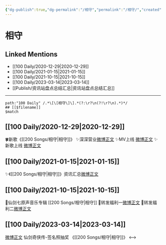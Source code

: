 ```yaml
---
{"dg-publish":true,"dg-permalink":"/相守","permalink":"/相守/","created":"2023-03-15T16:27:26.000+08:00","updated":"2023-04-10T15:51:57.000+08:00"}
---
```


# 相守

## Linked Mentions
- [[100 Daily/2020-12-29\|2020-12-29]]
- [[100 Daily/2021-01-15\|2021-01-15]]
- [[100 Daily/2021-10-15\|2021-10-15]]
- [[100 Daily/2023-03-14\|2023-03-14]]
- [[Publish/资讯站盘点总结汇总\|资讯站盘点总结汇总]]


---

```expander
path:"100 Daily" /.*\[\[相守\]\].*(?:\r?\n(?!\r?\n).*)*/
## [[$filename]]
$match
```
## [[100 Daily/2020-12-29\|2020-12-29]]
🍀新歌《[[200 Songs/相守\|相守]]》
✨深深营业[微博正文](https://m.weibo.cn/6466290670/4587507822628162)
✨MV上线 [微博正文](https://weibo.com/6466290670/JAGJrvZ6x)
✨新歌上线 [微博正文](https://weibo.com/6466290670/JAGMZEqbi)
## [[100 Daily/2021-01-15\|2021-01-15]]
✨《[[200 Songs/相守\|相守]]》资讯汇总[微博正文](https://m.weibo.cn/6466290670/4593567521833492)
## [[100 Daily/2021-10-15\|2021-10-15]]
🌟仙剑七原声音乐专辑 [[200 Songs/相守\|相守]]
💫转发福利一[微博正文](https://m.weibo.cn/6466290670/4692540433629934)
💫转发福利二[微博正文](https://m.weibo.cn/6466290670/4692551490341279)
## [[100 Daily/2023-03-14\|2023-03-14]]
[微博正文](https://weibo.com/1658374617/4879180905581091) 仙剑奇侠传-签名照抽奖 《[[200 Songs/相守\|相守]]》
<-->